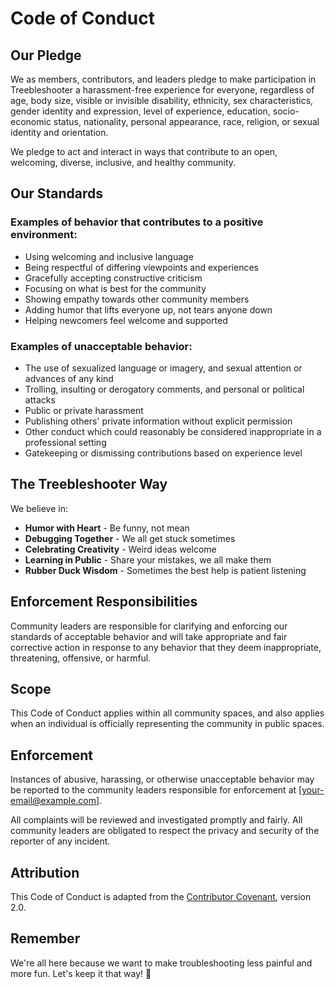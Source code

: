 # Code of Conduct

## Our Pledge

We as members, contributors, and leaders pledge to make participation in Treebleshooter a harassment-free experience for everyone, regardless of age, body size, visible or invisible disability, ethnicity, sex characteristics, gender identity and expression, level of experience, education, socio-economic status, nationality, personal appearance, race, religion, or sexual identity and orientation.

We pledge to act and interact in ways that contribute to an open, welcoming, diverse, inclusive, and healthy community.

## Our Standards

### Examples of behavior that contributes to a positive environment:

* Using welcoming and inclusive language
* Being respectful of differing viewpoints and experiences
* Gracefully accepting constructive criticism
* Focusing on what is best for the community
* Showing empathy towards other community members
* Adding humor that lifts everyone up, not tears anyone down
* Helping newcomers feel welcome and supported

### Examples of unacceptable behavior:

* The use of sexualized language or imagery, and sexual attention or advances of any kind
* Trolling, insulting or derogatory comments, and personal or political attacks
* Public or private harassment
* Publishing others' private information without explicit permission
* Other conduct which could reasonably be considered inappropriate in a professional setting
* Gatekeeping or dismissing contributions based on experience level

## The Treebleshooter Way

We believe in:
- **Humor with Heart** - Be funny, not mean
- **Debugging Together** - We all get stuck sometimes
- **Celebrating Creativity** - Weird ideas welcome
- **Learning in Public** - Share your mistakes, we all make them
- **Rubber Duck Wisdom** - Sometimes the best help is patient listening

## Enforcement Responsibilities

Community leaders are responsible for clarifying and enforcing our standards of acceptable behavior and will take appropriate and fair corrective action in response to any behavior that they deem inappropriate, threatening, offensive, or harmful.

## Scope

This Code of Conduct applies within all community spaces, and also applies when an individual is officially representing the community in public spaces.

## Enforcement

Instances of abusive, harassing, or otherwise unacceptable behavior may be reported to the community leaders responsible for enforcement at [your-email@example.com].

All complaints will be reviewed and investigated promptly and fairly. All community leaders are obligated to respect the privacy and security of the reporter of any incident.

## Attribution

This Code of Conduct is adapted from the [Contributor Covenant](https://www.contributor-covenant.org), version 2.0.

## Remember

We're all here because we want to make troubleshooting less painful and more fun. Let's keep it that way! 🦆